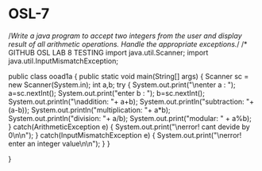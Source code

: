 # OSL-7
 
/*Write a java program to accept two integers from the user and display result of all arithmetic operations. 
Handle the appropriate exceptions.*/
/* GITHUB OSL LAB 8 TESTING
import java.util.Scanner;
import java.util.InputMismatchException;

public class ooad1a {
    public static void main(String[] args)
    {
        Scanner sc = new Scanner(System.in);
        int a,b;
        try
        {
            System.out.print("\nenter a : ");
            a=sc.nextInt();
            System.out.print("enter b : ");
            b=sc.nextInt();
            System.out.println("\naddition: "+ a+b);
            System.out.println("subtraction: "+ (a-b));
            System.out.println("multiplication: "+ a*b);
            System.out.println("division: "+ a/b); 
            System.out.print("modular: " + a%b);   
        } 
        catch(ArithmeticException e)
        {
            System.out.print("\nerror! cant devide by 0\n\n");
        }
        catch(InputMismatchException e)
        {
            System.out.print("\nerror! enter an integer value\n\n");
        }
    }
    
}
